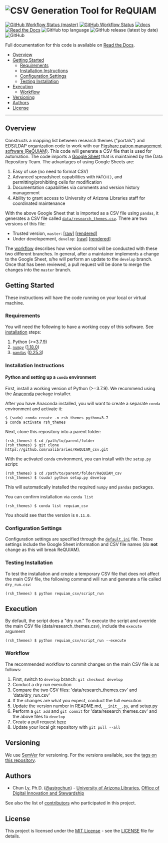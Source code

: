 # ![CSV Generation Tool for ReQUIAM](img/ReQUIAM_csv_full.png)

[![GitHub Workflow Status (master)](https://img.shields.io/github/workflow/status/ualibraries/ReQUIAM_csv/Python%20package/master?color=blue&label=build%20%28master%29&logo=github)](https://github.com/ualibraries/ReQUIAM_csv/actions?query=workflow%3A%22Python+package%22+branch%3Amaster)
[![GitHub Workflow Status](https://img.shields.io/github/workflow/status/ualibraries/ReQUIAM_csv/Python%20package?color=blue&label=build%20%28latest%29&logo=github)](https://github.com/ualibraries/ReQUIAM_csv/actions?query=workflow%3A%22Python+package%22)
[![docs](https://img.shields.io/github/workflow/status/ualibraries/ReQUIAM_csv/Sphinx%20Docs%20Check?label=docs&color=blue)](https://github.com/ualibraries/ReQUIAM_csv/actions?query=workflow%3A%22Sphinx+Docs+Check%22)
[![Read the Docs](https://img.shields.io/readthedocs/ReQUIAM_csv?color=blue&label=RTDs)](https://readthedocs.org/projects/ReQUIAM_csv/builds/)
![GitHub top language](https://img.shields.io/github/languages/top/ualibraries/ReQUIAM_csv)
![GitHub release (latest by date)](https://img.shields.io/github/v/release/ualibraries/ReQUIAM_csv)
![GitHub](https://img.shields.io/github/license/ualibraries/ReQUIAM_csv?color=blue)

Full documentation for this code is available on
[Read the Docs](https://requiam_csv.readthedocs.io/en/latest/).

- [Overview](#overview)
- [Getting Started](#getting-started)
    - [Requirements](#requirements)
    - [Installation Instructions](#installation-instructions)
    - [Configuration Settings](#configuration-settings)
    - [Testing Installation](#testing-installation)
- [Execution](#execution)
    - [Workflow](#workflow)
- [Versioning](#versioning)
- [Authors](#authors)
- [License](#license)

--------------

## Overview

Constructs a mapping list between research themes ("portals") and EDS/LDAP
organization code to work with our
[Figshare patron management software (ReQUIAM)](https://github.com/ualibraries/ReQUIAM).
This code will generate a CSV file that is used for automation.
The code imports a [Google Sheet](https://docs.google.com/spreadsheets/d/1f8tNxj96g_4NW6LWAIx8s3AxRoBbwRvFIxUXMAYyVlU/edit#gid=1301862342)
that is maintained by the Data Repository Team. The advantages of using Google Sheets are:
 1. Easy of use (no need to format CSV)
 2. Advanced spreadsheet capabilities with `MATCH()`, and permitting/prohibiting cells for modification
 3. Documentation capabilities via comments and version history management
 4. Ability to grant access to University of Arizona Libraries staff for coordinated maintenance

With the above Google Sheet that is imported as a CSV file using `pandas`, it
generates a CSV file called [`data/research_themes.csv`](requiam_csv/data/research_themes.csv).
There are two versions of this file:
- Trusted version, `master`:
  [[raw]](https://raw.githubusercontent.com/ualibraries/ReQUIAM_csv/master/requiam_csv/data/research_themes.csv)
  [[rendered]](https://github.com/ualibraries/ReQUIAM_csv/blob/master/requiam_csv/data/research_themes.csv)
- Under developement, `develop`:
  [[raw]](https://raw.githubusercontent.com/ualibraries/ReQUIAM_csv/develop/requiam_csv/data/research_themes.csv)
  [[rendered]](https://github.com/ualibraries/ReQUIAM_csv/blob/develop/requiam_csv/data/research_themes.csv)

The [workflow](#workflow) describes how version control will be conducted with
these two different branches. In general, after a maintainer implements a
change to the Google Sheet, s/he will perform an update to the `develop`
branch. Once that has been reviewed, a pull request will be done to merge the
changes into the `master` branch.

## Getting Started

These instructions will have the code running on your local or virtual machine.


### Requirements

You will need the following to have a working copy of this software. See [installation](#installation-instructions) steps:
1. Python (>=3.7.9)
2. [`numpy`](https://numpy.org/doc/) ([1.18.0](https://numpy.org/doc/1.18/))
3. [`pandas`](https://pandas.pydata.org/) ([0.25.3](https://pandas.pydata.org/pandas-docs/version/0.25.3/))


### Installation Instructions

#### Python and setting up a `conda` environment

First, install a working version of Python (>=3.7.9).  We recommend using the
[Anaconda](https://www.anaconda.com/distribution/) package installer.

After you have Anaconda installed, you will want to create a separate `conda` environment
and activate it:

```
$ (sudo) conda create -n rsh_themes python=3.7
$ conda activate rsh_themes
```

Next, clone this repository into a parent folder:

```
(rsh_themes) $ cd /path/to/parent/folder
(rsh_themes) $ git clone https://github.com/ualibraries/ReQUIAM_csv.git
```

With the activated `conda` environment, you can install with the `setup.py` script:

```
(rsh_themes) $ cd /path/to/parent/folder/ReQUIAM_csv
(rsh_themes) $ (sudo) python setup.py develop
```

This will automatically installed the required `numpy` and `pandas` packages.

You can confirm installation via `conda list`

```
(rsh_themes) $ conda list requiam_csv
```

You should see that the version is `0.11.0`.


### Configuration Settings

Configuration settings are specified through the [`default.ini`](requiam_csv/default.ini)
file. These settings include the Google Sheet information and CSV file names
(do **not** change as this will break ReQUIAM).


### Testing Installation

To test the installation and create a temporary CSV file that does not affect
the main CSV file, the following command will run and generate a file called
`dry_run.csv`:

```
(rsh_themes) $ python requiam_csv/script_run
```


## Execution

By default, the script does a "dry run."  To execute the script and override
the main CSV file (data/research_themes.csv), include the `execute` argument

```
(rsh_themes) $ python requiam_csv/script_run --execute
```


### Workflow
The recommended workflow to commit changes on the main CSV file is as follows:
 1. First, switch to `develop` branch: `git checkout develop`
 2. Conduct a dry run execution
 3. Compare the two CSV files: 'data/research_themes.csv' and 'data/dry_run.csv'
 4. If the changes are what you expect, conduct the full execution
 5. Update the version number in README.md, `__init__.py`, and setup.py
 6. Perform a `git add` and `git commit` for 'data/research_themes.csv' and the above files to `develop`
 7. Create a pull request [here](https://github.com/ualibraries/ReQUIAM_csv/compare/develop?expand=1)
 8. Update your local git repository with `git pull --all`

## Versioning

We use [SemVer](http://semver.org/) for versioning. For the versions available, see the [tags on this repository](https://github.com/ualibraries/ReQUIAM_csv/tags).

## Authors

* Chun Ly, Ph.D. ([@astrochun](http://www.github.com/astrochun)) - [University of Arizona Libraries](https://github.com/ualibraries), [Office of Digital Innovation and Stewardship](https://github.com/UAL-ODIS)

See also the list of
[contributors](https://github.com/ualibraries/ReQUIAM_csv/contributors) who participated in this project.


## License

This project is licensed under the [MIT License](https://opensource.org/licenses/MIT) - see the [LICENSE](LICENSE) file for details.
